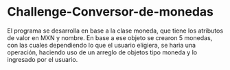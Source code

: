 # Challenge-Conversor-de-monedas

El programa se desarrolla en base a la clase moneda, que tiene los atributos de valor en MXN y nombre. En base a ese objeto se crearon 5 monedas, con las cuales dependiendo lo que el usuario eligiera, se haria una
operación, haciendo uso de un arreglo de objetos tipo moneda y lo ingresado por el usuario.
